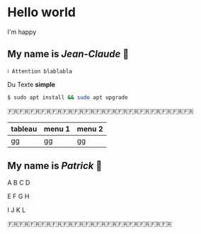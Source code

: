 # Hello world

I'm happy

## My name is *Jean-Claude* 🐐

    ℹ️ Attention blablabla

Du Texte **simple**

```bash
$ sudo apt install && sudo apt upgrade
```

🇫🇷🇫🇷🇫🇷🇫🇷🇫🇷🇫🇷🇫🇷🇫🇷🇫🇷🇫🇷🇫🇷🇫🇷🇫🇷🇫🇷🇫🇷🇫🇷🇫🇷

__tableau__ | __menu 1__ | __menu 2__
-|-|-
gg | gg | gg


## My name is *Patrick* 🐍

A B C D

E F G H

I J K L

🇫🇷🇫🇷🇫🇷🇫🇷🇫🇷🇫🇷🇫🇷🇫🇷🇫🇷🇫🇷🇫🇷🇫🇷🇫🇷🇫🇷🇫🇷

